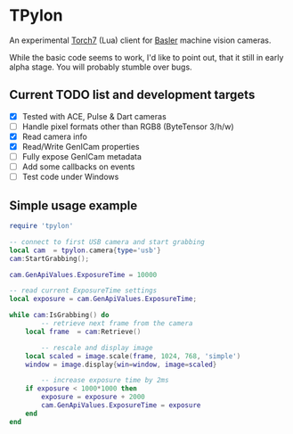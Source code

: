 # TPylon
An experimental [Torch7](http://torch.ch/) (Lua) client for [Basler](http://www.baslerweb.com) machine vision cameras. 

While the basic code seems to work, I'd like to point out, that it still in early alpha stage. You will probably stumble over bugs.

## Current TODO list and development targets
 - [x] Tested with ACE, Pulse & Dart cameras
 - [ ] Handle pixel formats other than RGB8 (ByteTensor 3/h/w)
 - [x] Read camera info
 - [x] Read/Write GenICam properties
 - [ ] Fully expose GenICam metadata
 - [ ] Add some callbacks on events
 - [ ] Test code under Windows
 
## Simple usage example
```lua
require 'tpylon'

-- connect to first USB camera and start grabbing
local cam  = tpylon.camera{type='usb'}
cam:StartGrabbing();

cam.GenApiValues.ExposureTime = 10000

-- read current ExposureTime settings
local exposure = cam.GenApiValues.ExposureTime;

while cam:IsGrabbing() do
        -- retrieve next frame from the camera
	local frame  = cam:Retrieve()

        -- rescale and display image
	local scaled = image.scale(frame, 1024, 768, 'simple')
	window = image.display{win=window, image=scaled}

        -- increase exposure time by 2ms
	if exposure < 1000*1000 then
		exposure = exposure + 2000
		cam.GenApiValues.ExposureTime = exposure
	end
end		
```
